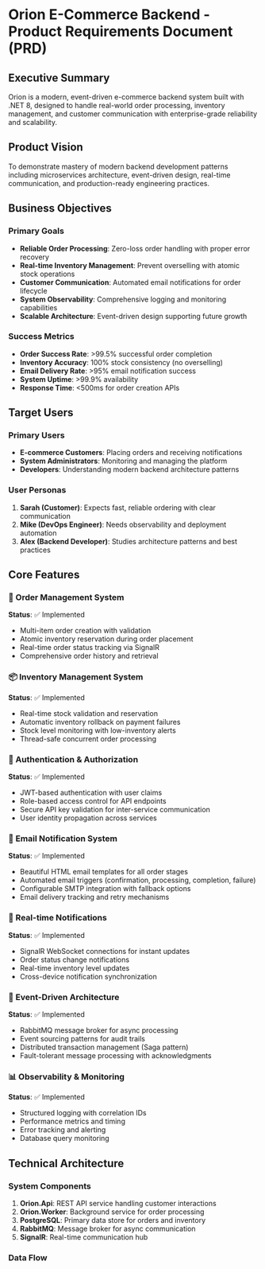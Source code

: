 # Orion E-Commerce Backend - Product Requirements Document (PRD)

## Executive Summary

Orion is a modern, event-driven e-commerce backend system built with .NET 8, designed to handle real-world order processing, inventory management, and customer communication with enterprise-grade reliability and scalability.

## Product Vision

To demonstrate mastery of modern backend development patterns including microservices architecture, event-driven design, real-time communication, and production-ready engineering practices.

## Business Objectives

### Primary Goals
- **Reliable Order Processing**: Zero-loss order handling with proper error recovery
- **Real-time Inventory Management**: Prevent overselling with atomic stock operations
- **Customer Communication**: Automated email notifications for order lifecycle
- **System Observability**: Comprehensive logging and monitoring capabilities
- **Scalable Architecture**: Event-driven design supporting future growth

### Success Metrics
- **Order Success Rate**: >99.5% successful order completion
- **Inventory Accuracy**: 100% stock consistency (no overselling)
- **Email Delivery Rate**: >95% email notification success
- **System Uptime**: >99.9% availability
- **Response Time**: <500ms for order creation APIs

## Target Users

### Primary Users
- **E-commerce Customers**: Placing orders and receiving notifications
- **System Administrators**: Monitoring and managing the platform
- **Developers**: Understanding modern backend architecture patterns

### User Personas
1. **Sarah (Customer)**: Expects fast, reliable ordering with clear communication
2. **Mike (DevOps Engineer)**: Needs observability and deployment automation
3. **Alex (Backend Developer)**: Studies architecture patterns and best practices

## Core Features

### 🛒 Order Management System
**Status**: ✅ Implemented
- Multi-item order creation with validation
- Atomic inventory reservation during order placement
- Real-time order status tracking via SignalR
- Comprehensive order history and retrieval

### 📦 Inventory Management System  
**Status**: ✅ Implemented
- Real-time stock validation and reservation
- Automatic inventory rollback on payment failures
- Stock level monitoring with low-inventory alerts
- Thread-safe concurrent order processing

### 🔐 Authentication & Authorization
**Status**: ✅ Implemented  
- JWT-based authentication with user claims
- Role-based access control for API endpoints
- Secure API key validation for inter-service communication
- User identity propagation across services

### 📧 Email Notification System
**Status**: ✅ Implemented
- Beautiful HTML email templates for all order stages
- Automated email triggers (confirmation, processing, completion, failure)
- Configurable SMTP integration with fallback options
- Email delivery tracking and retry mechanisms

### 🔔 Real-time Notifications
**Status**: ✅ Implemented
- SignalR WebSocket connections for instant updates
- Order status change notifications
- Real-time inventory level updates
- Cross-device notification synchronization

### 🚀 Event-Driven Architecture
**Status**: ✅ Implemented
- RabbitMQ message broker for async processing
- Event sourcing patterns for audit trails
- Distributed transaction management (Saga pattern)
- Fault-tolerant message processing with acknowledgments

### 📊 Observability & Monitoring
**Status**: ✅ Implemented
- Structured logging with correlation IDs
- Performance metrics and timing
- Error tracking and alerting
- Database query monitoring

## Technical Architecture

### System Components
1. **Orion.Api**: REST API service handling customer interactions
2. **Orion.Worker**: Background service for order processing
3. **PostgreSQL**: Primary data store for orders and inventory
4. **RabbitMQ**: Message broker for async communication
5. **SignalR**: Real-time communication hub

### Data Flow